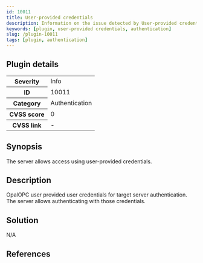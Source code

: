 ```yaml
---
id: 10011
title: User-provided credentials
description: Information on the issue detected by User-provided credentials security testing plugin.
keywords: [plugin, user-provided credentials, authentication]
slug: /plugin-10011
tags: [plugin, authentication]
---
```


## Plugin details

<table>
  <tr>
    <th>Severity</th>
    <td>Info</td>
  </tr>
  <tr>
    <th>ID</th>
    <td>10011</td>
  </tr>
    <tr>
    <th>Category</th>
    <td>Authentication</td>
  </tr>
    <tr>
    <th>CVSS score</th>
    <td>0</td>
  </tr>
  <tr>
    <th>CVSS link</th>
    <td>-</td>
  </tr>
</table>

## Synopsis

The server allows access using user-provided credentials.

## Description

OpalOPC user provided user credentials for target server authentication. The server allows authenticating with those credentials.

## Solution

N/A

## References

